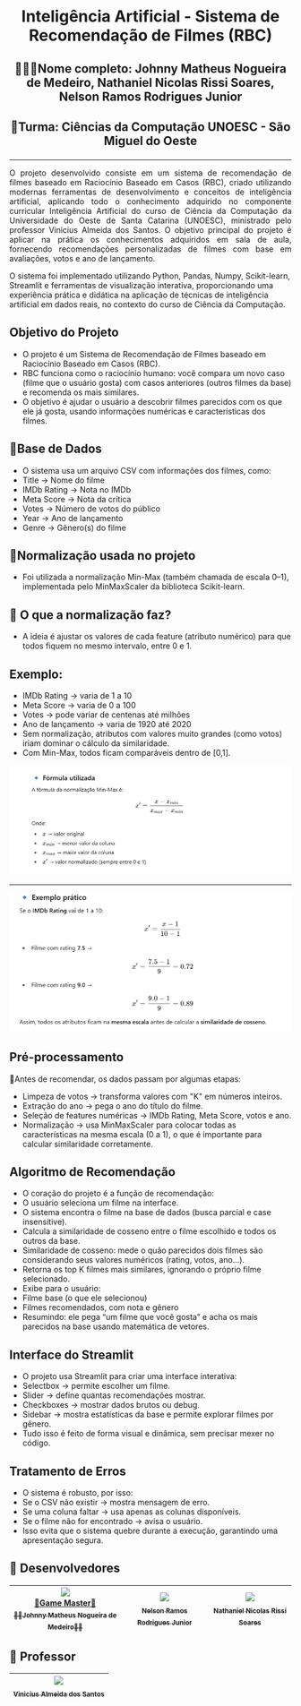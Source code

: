<h1 align="center">Inteligência Artificial - Sistema de Recomendação de Filmes (RBC)</h1>

## <p align="center">👨🏽‍🎓Nome completo: Johnny Matheus Nogueira de Medeiro, Nathaniel Nicolas Rissi Soares, Nelson Ramos Rodrigues Junior</p>
## <p align="center">🏫Turma: Ciências da Computação UNOESC - São Miguel do Oeste</p>
<hr />

<p align="justify">
  O projeto desenvolvido consiste em um sistema de recomendação de filmes baseado em Raciocínio Baseado em Casos (RBC), criado utilizando modernas ferramentas de desenvolvimento e conceitos de inteligência artificial, aplicando todo o conhecimento adquirido no componente curricular Inteligência Artificial do curso de Ciência da Computação da Universidade do Oeste de Santa Catarina (UNOESC), ministrado pelo professor Vinicius Almeida dos Santos. O objetivo principal do projeto é aplicar na prática os conhecimentos adquiridos em sala de aula, fornecendo recomendações personalizadas de filmes com base em avaliações, votos e ano de lançamento.
</p>

<p>O sistema foi implementado utilizando Python, Pandas, Numpy, Scikit-learn, Streamlit e ferramentas de visualização interativa, proporcionando uma experiência prática e didática na aplicação de técnicas de inteligência artificial em dados reais, no contexto do curso de Ciência da Computação.</p>

## Objetivo do Projeto
- O projeto é um Sistema de Recomendação de Filmes baseado em Raciocínio Baseado em Casos (RBC).
- RBC funciona como o raciocínio humano: você compara um novo caso (filme que o usuário gosta) com casos anteriores (outros filmes da base) e recomenda os mais similares.
- O objetivo é ajudar o usuário a descobrir filmes parecidos com os que ele já gosta, usando informações numéricas e características dos filmes.

## 🎲Base de Dados

- O sistema usa um arquivo CSV com informações dos filmes, como:
- Title → Nome do filme
- IMDb Rating → Nota no IMDb
- Meta Score → Nota da crítica
- Votes → Número de votos do público
- Year → Ano de lançamento
- Genre → Gênero(s) do filme

## 🔺Normalização usada no projeto
- Foi utilizada a normalização Min-Max (também chamada de escala 0–1), implementada pelo MinMaxScaler da biblioteca Scikit-learn.

## 🔹 O que a normalização faz?
- A ideia é ajustar os valores de cada feature (atributo numérico) para que todos fiquem no mesmo intervalo, entre 0 e 1.

## Exemplo:
- IMDb Rating → varia de 1 a 10
- Meta Score → varia de 0 a 100
- Votes → pode variar de centenas até milhões
- Ano de lançamento → varia de 1920 até 2020
- Sem normalização, atributos com valores muito grandes (como votos) iriam dominar o cálculo da similaridade.
- Com Min-Max, todos ficam comparáveis dentro de [0,1].

<img src="https://github.com/JohnnyMatheus/Trabalho-Inteligencia-Artificial-Sistema-de-Recomendacao-de-filmes/blob/main/imagens/Formula%20utilizada.png"/>
<hr/>
<img src="https://github.com/JohnnyMatheus/Trabalho-Inteligencia-Artificial-Sistema-de-Recomendacao-de-filmes/blob/main/imagens/exemplo%20pratico.png"/>

## Pré-processamento
🔻Antes de recomendar, os dados passam por algumas etapas:
- Limpeza de votos → transforma valores com "K" em números inteiros.
- Extração do ano → pega o ano do título do filme.
- Seleção de features numéricas → IMDb Rating, Meta Score, votos e ano.
- Normalização → usa MinMaxScaler para colocar todas as características na mesma escala (0 a 1), o que é importante para calcular similaridade corretamente.

## Algoritmo de Recomendação
- O coração do projeto é a função de recomendação:
- O usuário seleciona um filme na interface.
- O sistema encontra o filme na base de dados (busca parcial e case insensitive).
- Calcula a similaridade de cosseno entre o filme escolhido e todos os outros da base.
- Similaridade de cosseno: mede o quão parecidos dois filmes são considerando seus valores numéricos (rating, votos, ano…).
- Retorna os top K filmes mais similares, ignorando o próprio filme selecionado.
- Exibe para o usuário:
- Filme base (o que ele selecionou)
- Filmes recomendados, com nota e gênero
- Resumindo: ele pega “um filme que você gosta” e acha os mais parecidos na base usando matemática de vetores.

## Interface do Streamlit
- O projeto usa Streamlit para criar uma interface interativa:
- Selectbox → permite escolher um filme.
- Slider → define quantas recomendações mostrar.
- Checkboxes → mostrar dados brutos ou debug.
- Sidebar → mostra estatísticas da base e permite explorar filmes por gênero.
- Tudo isso é feito de forma visual e dinâmica, sem precisar mexer no código.

## Tratamento de Erros
- O sistema é robusto, por isso:
- Se o CSV não existir → mostra mensagem de erro.
- Se uma coluna faltar → usa apenas as colunas disponíveis.
- Se o filme não for encontrado → avisa o usuário.
- Isso evita que o sistema quebre durante a execução, garantindo uma apresentação segura.

## 🧠 Desenvolvedores

| [<img src="https://avatars.githubusercontent.com/u/128015032?v=4" width=115><br>👑Game Master👑<br><sub>🐦‍🔥Johnny Matheus Nogueira de Medeiro🐦‍🔥</sub>](https://github.com/JohnnyMatheus) | [<img src="https://avatars.githubusercontent.com/u/166051346?v=4" width=115><br><sub>Nelson Ramos Rodrigues Junior</sub>](#) | [<img src="https://avatars.githubusercontent.com/u/165223471?v=4" width=115><br><sub>Nathaniel Nicolas Rissi Soares</sub>](#) |
| :---: | :---: | :---: |


## 🔷 Professor

| [<img src="https://avatars.githubusercontent.com/u/7074409?v=4" width=115><br><sub>Vinicius Almeida dos Santos</sub>](https://github.com/ViniciusAS) |
| :---: |

